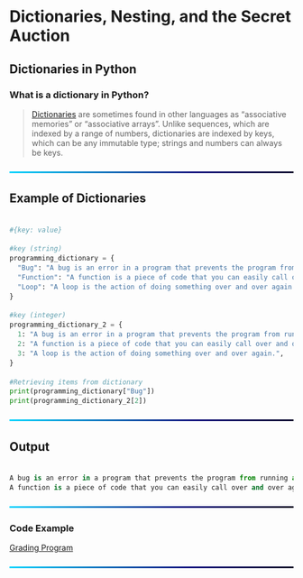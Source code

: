 # Dictionaries, Nesting, and the Secret Auction

## Dictionaries in Python

### What is a dictionary in Python?

> [Dictionaries](https://docs.python.org/3/tutorial/datastructures.html#dictionaries) are sometimes found in other languages as “associative memories” or “associative arrays”. Unlike sequences, which are indexed by a range of numbers, dictionaries are indexed by keys, which can be any immutable type; strings and numbers can always be keys.

![Line](https://github.com/fismael21/fismael21/blob/main/img/Line.png)

## Example of Dictionaries

```python

#{key: value}

#key (string)
programming_dictionary = {
  "Bug": "A bug is an error in a program that prevents the program from running as expected.",
  "Function": "A function is a piece of code that you can easily call over and over again.",
  "Loop": "A loop is the action of doing something over and over again.",
}

#key (integer)
programming_dictionary_2 = {
  1: "A bug is an error in a program that prevents the program from running as expected.",
  2: "A function is a piece of code that you can easily call over and over again.",
  3: "A loop is the action of doing something over and over again.",
}

#Retrieving items from dictionary
print(programming_dictionary["Bug"])
print(programming_dictionary_2[2])

```

![Line](https://github.com/fismael21/fismael21/blob/main/img/Line.png)

## Output

```python

A bug is an error in a program that prevents the program from running as expected.
A function is a piece of code that you can easily call over and over again.

```

![Line](https://github.com/fismael21/fismael21/blob/main/img/Line.png)

### Code Example

[Grading Program](https://github.com/fismael21/Python-Course/tree/master/Beginner/Section_09_Day_09_Beginner_Dictionaries_Nesting_and_the_Secret_Auction/grading_program)

![Line](https://github.com/fismael21/fismael21/blob/main/img/Line.png)
